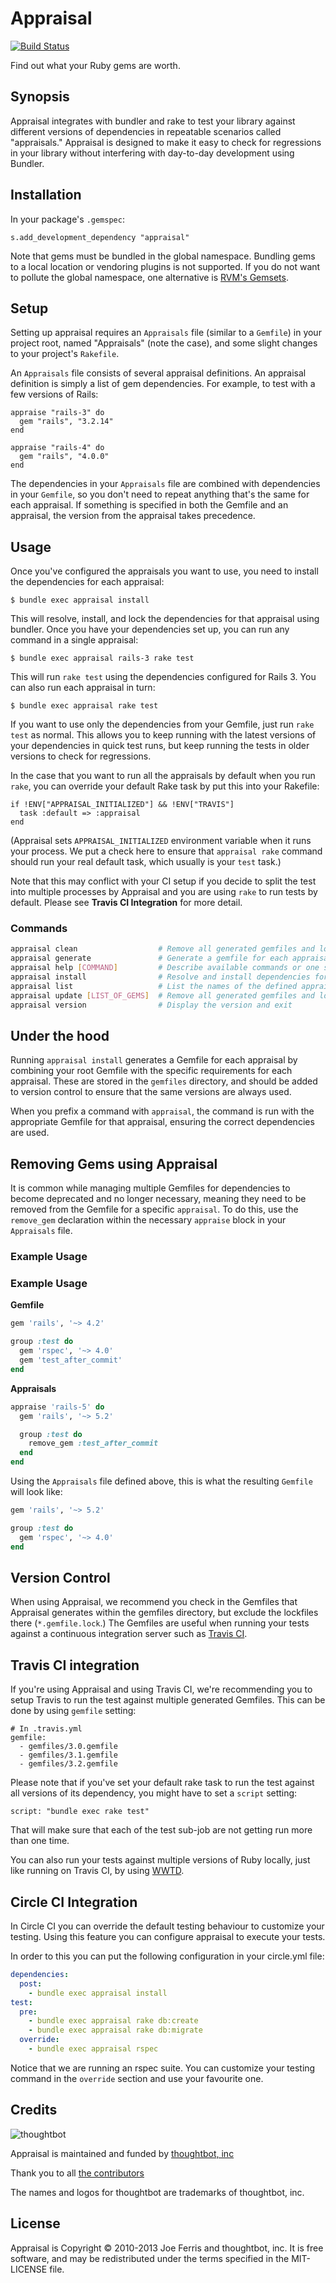 Appraisal
=========

[![Build Status][Build Status Image]][Build Status]

Find out what your Ruby gems are worth.

[Build Status Image]: https://secure.travis-ci.org/thoughtbot/appraisal.svg?branch=master
[Build Status]: http://travis-ci.org/thoughtbot/appraisal

Synopsis
--------

Appraisal integrates with bundler and rake to test your library against
different versions of dependencies in repeatable scenarios called "appraisals."
Appraisal is designed to make it easy to check for regressions in your library
without interfering with day-to-day development using Bundler.

Installation
------------

In your package's `.gemspec`:

    s.add_development_dependency "appraisal"

Note that gems must be bundled in the global namespace. Bundling gems to a
local location or vendoring plugins is not supported. If you do not want to
pollute the global namespace, one alternative is
[RVM's Gemsets](http://rvm.io/gemsets).

Setup
-----

Setting up appraisal requires an `Appraisals` file (similar to a `Gemfile`) in
your project root, named "Appraisals" (note the case), and some slight changes
to your project's `Rakefile`.

An `Appraisals` file consists of several appraisal definitions. An appraisal
definition is simply a list of gem dependencies. For example, to test with a
few versions of Rails:

    appraise "rails-3" do
      gem "rails", "3.2.14"
    end

    appraise "rails-4" do
      gem "rails", "4.0.0"
    end

The dependencies in your `Appraisals` file are combined with dependencies in
your `Gemfile`, so you don't need to repeat anything that's the same for each
appraisal. If something is specified in both the Gemfile and an appraisal, the
version from the appraisal takes precedence.

Usage
-----

Once you've configured the appraisals you want to use, you need to install the
dependencies for each appraisal:

    $ bundle exec appraisal install

This will resolve, install, and lock the dependencies for that appraisal using
bundler. Once you have your dependencies set up, you can run any command in a
single appraisal:

    $ bundle exec appraisal rails-3 rake test

This will run `rake test` using the dependencies configured for Rails 3. You can
also run each appraisal in turn:

    $ bundle exec appraisal rake test

If you want to use only the dependencies from your Gemfile, just run `rake
test` as normal. This allows you to keep running with the latest versions of
your dependencies in quick test runs, but keep running the tests in older
versions to check for regressions.

In the case that you want to run all the appraisals by default when you run
`rake`, you can override your default Rake task by put this into your Rakefile:

    if !ENV["APPRAISAL_INITIALIZED"] && !ENV["TRAVIS"]
      task :default => :appraisal
    end

(Appraisal sets `APPRAISAL_INITIALIZED` environment variable when it runs your
process. We put a check here to ensure that `appraisal rake` command should run
your real default task, which usually is your `test` task.)

Note that this may conflict with your CI setup if you decide to split the test
into multiple processes by Appraisal and you are using `rake` to run tests by
default. Please see **Travis CI Integration** for more detail.

### Commands

```bash
appraisal clean                  # Remove all generated gemfiles and lockfiles from gemfiles folder
appraisal generate               # Generate a gemfile for each appraisal
appraisal help [COMMAND]         # Describe available commands or one specific command
appraisal install                # Resolve and install dependencies for each appraisal
appraisal list                   # List the names of the defined appraisals
appraisal update [LIST_OF_GEMS]  # Remove all generated gemfiles and lockfiles, resolve, and install dependencies again
appraisal version                # Display the version and exit
```

Under the hood
--------------

Running `appraisal install` generates a Gemfile for each appraisal by combining
your root Gemfile with the specific requirements for each appraisal. These are
stored in the `gemfiles` directory, and should be added to version control to
ensure that the same versions are always used.

When you prefix a command with `appraisal`, the command is run with the
appropriate Gemfile for that appraisal, ensuring the correct dependencies
are used.

Removing Gems using Appraisal
-------

It is common while managing multiple Gemfiles for dependencies to become deprecated and no
longer necessary, meaning they need to be removed from the Gemfile for a specific `appraisal`.
To do this, use the `remove_gem` declaration within the necessary `appraise` block in your
`Appraisals` file.

### Example Usage
### Example Usage

**Gemfile**
```ruby
gem 'rails', '~> 4.2'

group :test do
  gem 'rspec', '~> 4.0'
  gem 'test_after_commit'
end
```

**Appraisals**
```ruby
appraise 'rails-5' do
  gem 'rails', '~> 5.2'

  group :test do
    remove_gem :test_after_commit
  end
end
```

Using the `Appraisals` file defined above, this is what the resulting `Gemfile` will look like:
```ruby
gem 'rails', '~> 5.2'

group :test do
  gem 'rspec', '~> 4.0'
end
```

Version Control
---------------

When using Appraisal, we recommend you check in the Gemfiles that Appraisal
generates within the gemfiles directory, but exclude the lockfiles there
(`*.gemfile.lock`.) The Gemfiles are useful when running your tests against a
continuous integration server such as [Travis CI][Travis CI].

[Travis CI]: https://travis-ci.org

Travis CI integration
---------------------

If you're using Appraisal and using Travis CI, we're recommending you to setup
Travis to run the test against multiple generated Gemfiles. This can be done
by using `gemfile` setting:

    # In .travis.yml
    gemfile:
      - gemfiles/3.0.gemfile
      - gemfiles/3.1.gemfile
      - gemfiles/3.2.gemfile

Please note that if you've set your default rake task to run the test against
all versions of its dependency, you might have to set a `script` setting:

    script: "bundle exec rake test"

That will make sure that each of the test sub-job are not getting run more than
one time.

You can also run your tests against multiple versions of Ruby locally, just
like running on Travis CI, by using [WWTD].

[WWTD]: https://github.com/grosser/wwtd

Circle CI Integration
---------------------

In Circle CI you can override the default testing behaviour to customize your
testing. Using this feature you can configure appraisal to execute your tests.

In order to this you can put the following configuration in your circle.yml file:

```yml
dependencies:
  post:
    - bundle exec appraisal install
test:
  pre:
    - bundle exec appraisal rake db:create
    - bundle exec appraisal rake db:migrate
  override:
    - bundle exec appraisal rspec
```

Notice that we are running an rspec suite. You can customize your testing
command in the `override` section and use your favourite one.

Credits
-------

![thoughtbot](http://presskit.thoughtbot.com/images/thoughtbot-logo-for-readmes.svg)

Appraisal is maintained and funded by [thoughtbot, inc][thoughtbot]

Thank you to all [the contributors][contributors]

The names and logos for thoughtbot are trademarks of thoughtbot, inc.

[thoughtbot]: http://thoughtbot.com/community
[contributors]: https://github.com/thoughtbot/appraisal/contributors

License
-------

Appraisal is Copyright © 2010-2013 Joe Ferris and thoughtbot, inc. It is free
software, and may be redistributed under the terms specified in the MIT-LICENSE
file.
